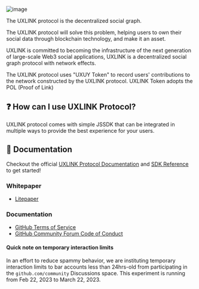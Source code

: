 ![image](https://uxuy.hk.ufileos.com/top-banner.d4dbbd89.png?iopstyle=width800)

The UXLINK protocol is the decentralized social graph.

The UXLINK protocol will solve this problem, helping users to own their social data through blockchain technology, and make it an asset.

UXLINK is committed to becoming the infrastructure of the next generation of large-scale Web3 social applications, UXLINK is a decentralized social graph protocol with network effects. 

The UXLINK protocol uses "UXUY Token" to record users' contributions to the network constructed by the UXLINK protocol. 
UXLINK Token adopts the POL (Proof of Link)

## ❓ How can I use UXLINK Protocol?

UXLINK protocol comes with simple JSSDK that can be integrated in multiple ways to provide the best experience for your users. 

## 📖 Documentation

Checkout the official [UXLINK Protocol Documentation](https://docs.uxlink.io) and [SDK Reference](https://docs.uxlink.io/uxuy-labs-api/guide/js-sdk) to get started!

### Whitepaper

* [Litepaper](https://docs.uxlink.io/uxuy-labs-api/guide/white-paper)


### Documentation

* [GitHub Terms of Service](https://docs.github.com/en/site-policy/github-terms/github-terms-of-service)
* [GitHub Community Forum Code of Conduct](https://docs.github.com/en/site-policy/github-terms/github-community-forum-code-of-conduct)


#### Quick note on temporary interaction limits

In an effort to reduce spammy behavior, we are instituting temporary interaction limits to bar accounts less than 24hrs-old from participating in the `github.com/community` Discussions space. This experiment is running from Feb 22, 2023 to March 22, 2023.
